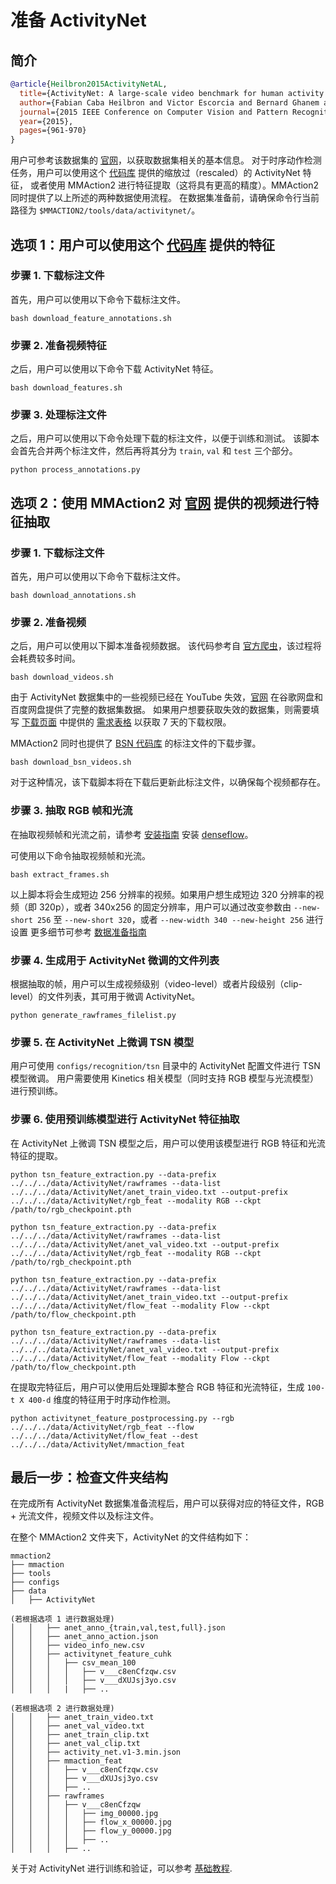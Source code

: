 # 准备 ActivityNet

## 简介

<!-- [DATASET] -->

```BibTeX
@article{Heilbron2015ActivityNetAL,
  title={ActivityNet: A large-scale video benchmark for human activity understanding},
  author={Fabian Caba Heilbron and Victor Escorcia and Bernard Ghanem and Juan Carlos Niebles},
  journal={2015 IEEE Conference on Computer Vision and Pattern Recognition (CVPR)},
  year={2015},
  pages={961-970}
}
```

用户可参考该数据集的 [官网](http://activity-net.org/)，以获取数据集相关的基本信息。
对于时序动作检测任务，用户可以使用这个 [代码库](https://github.com/wzmsltw/BSN-boundary-sensitive-network#code-and-data-preparation) 提供的缩放过（rescaled）的 ActivityNet 特征，
或者使用 MMAction2 进行特征提取（这将具有更高的精度）。MMAction2 同时提供了以上所述的两种数据使用流程。
在数据集准备前，请确保命令行当前路径为 `$MMACTION2/tools/data/activitynet/`。

## 选项 1：用户可以使用这个 [代码库](https://github.com/wzmsltw/BSN-boundary-sensitive-network#code-and-data-preparation) 提供的特征

### 步骤 1. 下载标注文件

首先，用户可以使用以下命令下载标注文件。

```shell
bash download_feature_annotations.sh
```

### 步骤 2. 准备视频特征

之后，用户可以使用以下命令下载 ActivityNet 特征。

```shell
bash download_features.sh
```

### 步骤 3. 处理标注文件

之后，用户可以使用以下命令处理下载的标注文件，以便于训练和测试。
该脚本会首先合并两个标注文件，然后再将其分为 `train`, `val` 和 `test` 三个部分。

```shell
python process_annotations.py
```

## 选项 2：使用 MMAction2 对 [官网](http://activity-net.org/) 提供的视频进行特征抽取

### 步骤 1. 下载标注文件

首先，用户可以使用以下命令下载标注文件。

```shell
bash download_annotations.sh
```

### 步骤 2. 准备视频

之后，用户可以使用以下脚本准备视频数据。
该代码参考自 [官方爬虫](https://github.com/activitynet/ActivityNet/tree/master/Crawler/Kinetics)，该过程将会耗费较多时间。

```shell
bash download_videos.sh
```

由于 ActivityNet 数据集中的一些视频已经在 YouTube 失效，[官网](http://activity-net.org/) 在谷歌网盘和百度网盘提供了完整的数据集数据。
如果用户想要获取失效的数据集，则需要填写 [下载页面](http://activity-net.org/download.html) 中提供的 [需求表格](https://docs.google.com/forms/d/e/1FAIpQLSeKaFq9ZfcmZ7W0B0PbEhfbTHY41GeEgwsa7WobJgGUhn4DTQ/viewform) 以获取 7 天的下载权限。

MMAction2 同时也提供了 [BSN 代码库](https://github.com/wzmsltw/BSN-boundary-sensitive-network#code-and-data-preparation) 的标注文件的下载步骤。

```shell
bash download_bsn_videos.sh
```

对于这种情况，该下载脚本将在下载后更新此标注文件，以确保每个视频都存在。

### 步骤 3. 抽取 RGB 帧和光流

在抽取视频帧和光流之前，请参考 [安装指南](/docs_zh_CN/install.md) 安装 [denseflow](https://github.com/open-mmlab/denseflow)。

可使用以下命令抽取视频帧和光流。

```shell
bash extract_frames.sh
```

以上脚本将会生成短边 256 分辨率的视频。如果用户想生成短边 320 分辨率的视频（即 320p），或者 340x256 的固定分辨率，用户可以通过改变参数由 `--new-short 256` 至 `--new-short 320`，或者 `--new-width 340 --new-height 256` 进行设置
更多细节可参考 [数据准备指南](/docs_zh_CN/data_preparation.md)

### 步骤 4. 生成用于 ActivityNet 微调的文件列表

根据抽取的帧，用户可以生成视频级别（video-level）或者片段级别（clip-level）的文件列表，其可用于微调 ActivityNet。

```shell
python generate_rawframes_filelist.py
```

### 步骤 5. 在 ActivityNet 上微调 TSN 模型

用户可使用 `configs/recognition/tsn` 目录中的 ActivityNet 配置文件进行 TSN 模型微调。
用户需要使用 Kinetics 相关模型（同时支持 RGB 模型与光流模型）进行预训练。

### 步骤 6. 使用预训练模型进行 ActivityNet 特征抽取

在 ActivityNet 上微调 TSN 模型之后，用户可以使用该模型进行 RGB 特征和光流特征的提取。

```shell
python tsn_feature_extraction.py --data-prefix ../../../data/ActivityNet/rawframes --data-list ../../../data/ActivityNet/anet_train_video.txt --output-prefix ../../../data/ActivityNet/rgb_feat --modality RGB --ckpt /path/to/rgb_checkpoint.pth

python tsn_feature_extraction.py --data-prefix ../../../data/ActivityNet/rawframes --data-list ../../../data/ActivityNet/anet_val_video.txt --output-prefix ../../../data/ActivityNet/rgb_feat --modality RGB --ckpt /path/to/rgb_checkpoint.pth

python tsn_feature_extraction.py --data-prefix ../../../data/ActivityNet/rawframes --data-list ../../../data/ActivityNet/anet_train_video.txt --output-prefix ../../../data/ActivityNet/flow_feat --modality Flow --ckpt /path/to/flow_checkpoint.pth

python tsn_feature_extraction.py --data-prefix ../../../data/ActivityNet/rawframes --data-list ../../../data/ActivityNet/anet_val_video.txt --output-prefix ../../../data/ActivityNet/flow_feat --modality Flow --ckpt /path/to/flow_checkpoint.pth
```

在提取完特征后，用户可以使用后处理脚本整合 RGB 特征和光流特征，生成 `100-t X 400-d` 维度的特征用于时序动作检测。

```shell
python activitynet_feature_postprocessing.py --rgb ../../../data/ActivityNet/rgb_feat --flow ../../../data/ActivityNet/flow_feat --dest ../../../data/ActivityNet/mmaction_feat
```

## 最后一步：检查文件夹结构

在完成所有 ActivityNet 数据集准备流程后，用户可以获得对应的特征文件，RGB + 光流文件，视频文件以及标注文件。

在整个 MMAction2 文件夹下，ActivityNet 的文件结构如下：

```
mmaction2
├── mmaction
├── tools
├── configs
├── data
│   ├── ActivityNet

(若根据选项 1 进行数据处理)
│   │   ├── anet_anno_{train,val,test,full}.json
│   │   ├── anet_anno_action.json
│   │   ├── video_info_new.csv
│   │   ├── activitynet_feature_cuhk
│   │   │   ├── csv_mean_100
│   │   │   │   ├── v___c8enCfzqw.csv
│   │   │   │   ├── v___dXUJsj3yo.csv
│   │   │   |   ├── ..

(若根据选项 2 进行数据处理)
│   │   ├── anet_train_video.txt
│   │   ├── anet_val_video.txt
│   │   ├── anet_train_clip.txt
│   │   ├── anet_val_clip.txt
│   │   ├── activity_net.v1-3.min.json
│   │   ├── mmaction_feat
│   │   │   ├── v___c8enCfzqw.csv
│   │   │   ├── v___dXUJsj3yo.csv
│   │   │   ├── ..
│   │   ├── rawframes
│   │   │   ├── v___c8enCfzqw
│   │   │   │   ├── img_00000.jpg
│   │   │   │   ├── flow_x_00000.jpg
│   │   │   │   ├── flow_y_00000.jpg
│   │   │   │   ├── ..
│   │   │   ├── ..

```

关于对 ActivityNet 进行训练和验证，可以参考 [基础教程](/docs_zh_CN/getting_started.md).
